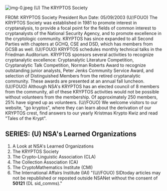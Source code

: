 ![img-0.jpeg](img-0.jpeg)
(U) The KRYPTOS Society

FROM:
KRYPTOS Society President
Run Date: 05/09/2003
(U//FOUO) The KRYPTOS Society was established in 1981 to promote interest in cryptanalysis, to provide a focal point for the fields of common interest to cryptanalysts of the National Security Agency, and to promote excellence in the cryptologic community. KRYPTOS has since expanded to all Second Parties with chapters at GCHQ, CSE and DSD, which has members from GCSB as well.
(U//FOUO) KRYPTOS schedules monthly technical talks in the Friedman Auditorium. KRYPTOS sponsors several activities to recognize cryptanalytic excellence: Cryptanalytic Literature Competition, Cryptanalytic Talk Competition, Norman Roberts Award to recognize outstanding junior analysts, Peter Jenks Community Service Award, and selection of Distinguished Members from the retired cryptanalytic community. These awards are presented at an annual fall luncheon.
(U//FOUO) Although NSA's KRYPTOS has an elected council of 8 members from the community, all of these KRYPTOS activities would not be possible without volunteers from the membership. Of approximately 250 members, $25 \%$ have signed up as volunteers.
(U//FOUO) We welcome visitors to our website, "go kryptos", where they can learn about the derivation of our KRYPTOS crest, find answers to our yearly Kristmas Krypto Kwiz and read "Tales of the Krypt".

## SERIES: (U) NSA's Learned Organizations

1. A Look at NSA's Learned Organizations
2. The KRYPTOS Society
3. The Crypto-Linguistic Association (CLA)
4. The Collection Association (CA)
5. The CryptoMathematics Institute (CMI)
6. The International Affairs Institute (IAI)
"(U//FOUO) SIDtoday articles may not be republished or reposted outside NSANet without the consent of $\mathbf{5 0 1 2 1}$ (DL sid_comms)."
